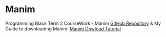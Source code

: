 # Manim
Programming Black Term 2 CourseWork - Manim
[GitHub Repository](https://github.com/kemma011-209/Manim) & My Guide to downloading Manim: [Manim Dowload Tutorial](https://youtu.be/NYKwmE8Ddxo)

